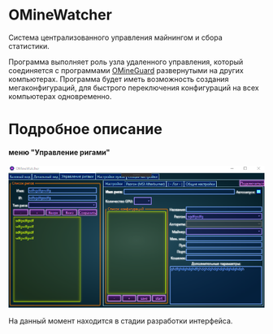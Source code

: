 # OMineWatcher

Система централизованного управления майнингом и сбора статистики.

Программа выполняет роль узла удаленного управления, который соединяется с программами [OMineGuard](https://github.com/QWERTYkez/OMineGuard) развернутыми на других компьютерах. Программа будет иметь возможность создания мегаконфигураций, для быстрого переключения конфигураций на всех компьютерах одновременно.

# Подробное описание

#### меню "Управление ригами"

![Image alt](https://raw.githubusercontent.com/QWERTYkez/OMineWatcher/master/images/3.PNG)

На данный момент находится в стадии разработки интерфейса.

